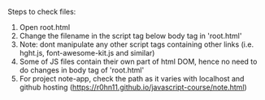 Steps to check files:
1. Open root.html
2. Change the filename in the script tag below body tag in 'root.html'
3. Note: dont manipulate any other script tags containing other links (i.e. hght.js, font-awesome-kit.js and similar)
4. Some of JS files contain their own part of html DOM, hence no need to do changes in body tag of 'root.html'
5. For project note-app, check the path as it varies with localhost and github hosting (https://r0hn11.github.io/javascript-course/note.html)